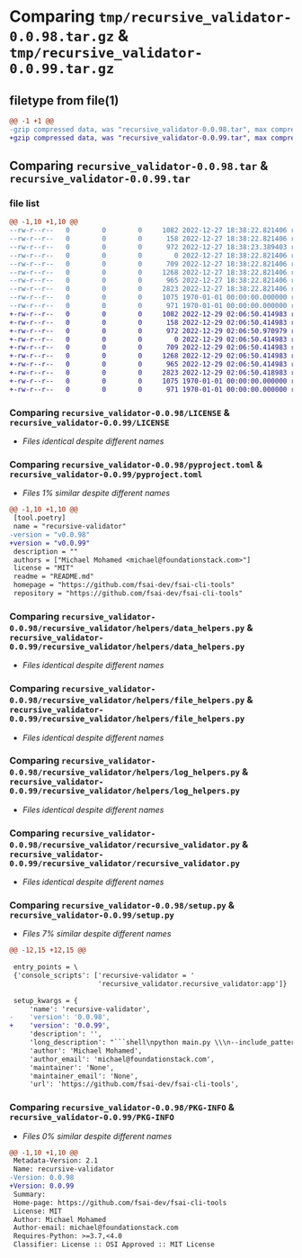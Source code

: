# Comparing `tmp/recursive_validator-0.0.98.tar.gz` & `tmp/recursive_validator-0.0.99.tar.gz`

## filetype from file(1)

```diff
@@ -1 +1 @@
-gzip compressed data, was "recursive_validator-0.0.98.tar", max compression
+gzip compressed data, was "recursive_validator-0.0.99.tar", max compression
```

## Comparing `recursive_validator-0.0.98.tar` & `recursive_validator-0.0.99.tar`

### file list

```diff
@@ -1,10 +1,10 @@
--rw-r--r--   0        0        0     1082 2022-12-27 18:38:22.821406 recursive_validator-0.0.98/LICENSE
--rw-r--r--   0        0        0      158 2022-12-27 18:38:22.821406 recursive_validator-0.0.98/README.md
--rw-r--r--   0        0        0      972 2022-12-27 18:38:23.389403 recursive_validator-0.0.98/pyproject.toml
--rw-r--r--   0        0        0        0 2022-12-27 18:38:22.821406 recursive_validator-0.0.98/recursive_validator/__init__.py
--rw-r--r--   0        0        0      709 2022-12-27 18:38:22.821406 recursive_validator-0.0.98/recursive_validator/helpers/data_helpers.py
--rw-r--r--   0        0        0     1268 2022-12-27 18:38:22.821406 recursive_validator-0.0.98/recursive_validator/helpers/file_helpers.py
--rw-r--r--   0        0        0      965 2022-12-27 18:38:22.821406 recursive_validator-0.0.98/recursive_validator/helpers/log_helpers.py
--rw-r--r--   0        0        0     2823 2022-12-27 18:38:22.821406 recursive_validator-0.0.98/recursive_validator/recursive_validator.py
--rw-r--r--   0        0        0     1075 1970-01-01 00:00:00.000000 recursive_validator-0.0.98/setup.py
--rw-r--r--   0        0        0      971 1970-01-01 00:00:00.000000 recursive_validator-0.0.98/PKG-INFO
+-rw-r--r--   0        0        0     1082 2022-12-29 02:06:50.414983 recursive_validator-0.0.99/LICENSE
+-rw-r--r--   0        0        0      158 2022-12-29 02:06:50.414983 recursive_validator-0.0.99/README.md
+-rw-r--r--   0        0        0      972 2022-12-29 02:06:50.970979 recursive_validator-0.0.99/pyproject.toml
+-rw-r--r--   0        0        0        0 2022-12-29 02:06:50.414983 recursive_validator-0.0.99/recursive_validator/__init__.py
+-rw-r--r--   0        0        0      709 2022-12-29 02:06:50.414983 recursive_validator-0.0.99/recursive_validator/helpers/data_helpers.py
+-rw-r--r--   0        0        0     1268 2022-12-29 02:06:50.414983 recursive_validator-0.0.99/recursive_validator/helpers/file_helpers.py
+-rw-r--r--   0        0        0      965 2022-12-29 02:06:50.414983 recursive_validator-0.0.99/recursive_validator/helpers/log_helpers.py
+-rw-r--r--   0        0        0     2823 2022-12-29 02:06:50.418983 recursive_validator-0.0.99/recursive_validator/recursive_validator.py
+-rw-r--r--   0        0        0     1075 1970-01-01 00:00:00.000000 recursive_validator-0.0.99/setup.py
+-rw-r--r--   0        0        0      971 1970-01-01 00:00:00.000000 recursive_validator-0.0.99/PKG-INFO
```

### Comparing `recursive_validator-0.0.98/LICENSE` & `recursive_validator-0.0.99/LICENSE`

 * *Files identical despite different names*

### Comparing `recursive_validator-0.0.98/pyproject.toml` & `recursive_validator-0.0.99/pyproject.toml`

 * *Files 1% similar despite different names*

```diff
@@ -1,10 +1,10 @@
 [tool.poetry]
 name = "recursive-validator"
-version = "v0.0.98"
+version = "v0.0.99"
 description = ""
 authors = ["Michael Mohamed <michael@foundationstack.com>"]
 license = "MIT"
 readme = "README.md"
 homepage = "https://github.com/fsai-dev/fsai-cli-tools"
 repository = "https://github.com/fsai-dev/fsai-cli-tools"
```

### Comparing `recursive_validator-0.0.98/recursive_validator/helpers/data_helpers.py` & `recursive_validator-0.0.99/recursive_validator/helpers/data_helpers.py`

 * *Files identical despite different names*

### Comparing `recursive_validator-0.0.98/recursive_validator/helpers/file_helpers.py` & `recursive_validator-0.0.99/recursive_validator/helpers/file_helpers.py`

 * *Files identical despite different names*

### Comparing `recursive_validator-0.0.98/recursive_validator/helpers/log_helpers.py` & `recursive_validator-0.0.99/recursive_validator/helpers/log_helpers.py`

 * *Files identical despite different names*

### Comparing `recursive_validator-0.0.98/recursive_validator/recursive_validator.py` & `recursive_validator-0.0.99/recursive_validator/recursive_validator.py`

 * *Files identical despite different names*

### Comparing `recursive_validator-0.0.98/setup.py` & `recursive_validator-0.0.99/setup.py`

 * *Files 7% similar despite different names*

```diff
@@ -12,15 +12,15 @@
 
 entry_points = \
 {'console_scripts': ['recursive-validator = '
                      'recursive_validator.recursive_validator:app']}
 
 setup_kwargs = {
     'name': 'recursive-validator',
-    'version': '0.0.98',
+    'version': '0.0.99',
     'description': '',
     'long_description': "```shell\npython main.py \\\n--include_patterns '*.yml,*.yaml' \\\n--exclude_patterns '*/backups/*' \\\n--loaders_path ./loaders \\\n--input_directory ./my-project\n```",
     'author': 'Michael Mohamed',
     'author_email': 'michael@foundationstack.com',
     'maintainer': 'None',
     'maintainer_email': 'None',
     'url': 'https://github.com/fsai-dev/fsai-cli-tools',
```

### Comparing `recursive_validator-0.0.98/PKG-INFO` & `recursive_validator-0.0.99/PKG-INFO`

 * *Files 0% similar despite different names*

```diff
@@ -1,10 +1,10 @@
 Metadata-Version: 2.1
 Name: recursive-validator
-Version: 0.0.98
+Version: 0.0.99
 Summary: 
 Home-page: https://github.com/fsai-dev/fsai-cli-tools
 License: MIT
 Author: Michael Mohamed
 Author-email: michael@foundationstack.com
 Requires-Python: >=3.7,<4.0
 Classifier: License :: OSI Approved :: MIT License
```

